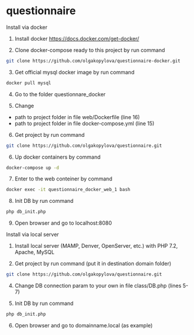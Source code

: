 # questionnaire
Install via docker

1. Install docker
https://docs.docker.com/get-docker/

2. Clone docker-compose ready to this project by run command
```bash
git clone https://github.com/olgakopylova/questionnaire-docker.git
```

3. Get official mysql docker image by run command
```bash
docker pull mysql
```

4. Go to the folder questionnare_docker

5. Change
- path to project folder in file web/Dockerfile (line 16)
- path to project folder in file docker-compose.yml (line 15)

6. Get project by run command
```bash
git clone https://github.com/olgakopylova/questionnaire.git
```

6. Up docker containers by command
```bash
docker-compose up -d
```

7. Enter to the web conteiner by command
```bash
docker exec -it questionnaire_docker_web_1 bash
```

8. Init DB by run command
```bash
php db_init.php
```

9. Open browser and go to localhost:8080

Install via local server

1. Install local server (MAMP, Denver, OpenServer, etc.) with PHP 7.2, Apache, MySQL

2. Get project by run command (put it in destination domain folder)
```bash
git clone https://github.com/olgakopylova/questionnaire.git
```

4. Change DB connection param to your own in file class/DB.php (lines 5-7)

5. Init DB by run command
```bash
php db_init.php
```

6. Open browser and go to domainname.local (as example) 
